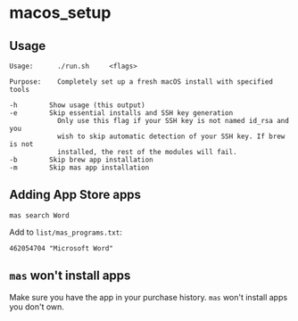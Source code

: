 # macos_setup

## Usage

    Usage:      ./run.sh     <flags>

    Purpose:    Completely set up a fresh macOS install with specified tools

    -h        Show usage (this output)
    -e        Skip essential installs and SSH key generation
                Only use this flag if your SSH key is not named id_rsa and you
                wish to skip automatic detection of your SSH key. If brew is not
                installed, the rest of the modules will fail.
    -b        Skip brew app installation
    -m        Skip mas app installation


## Adding App Store apps

    mas search Word

Add to `list/mas_programs.txt`:

    462054704 "Microsoft Word"

## `mas` won't install apps

Make sure you have the app in your purchase history. `mas` won't install apps you don't own.
